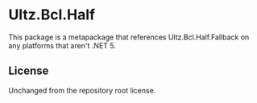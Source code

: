 ﻿# Ultz.Bcl.Half
This package is a metapackage that references Ultz.Bcl.Half.Fallback on any platforms that aren't .NET 5.

## License
Unchanged from the repository root license.